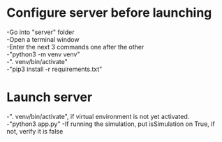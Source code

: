 # Configure server before launching
-Go into "server" folder  
-Open a terminal window  
-Enter the next 3 commands one after the other  
-"python3 -m venv venv"  
-". venv/bin/activate"  
-"pip3 install -r requirements.txt"  

# Launch server
-". venv/bin/activate", if virtual environment is not yet activated.  
-"python3 app.py"
-If running the simulation, put isSimulation on True, if not, verify it is false

